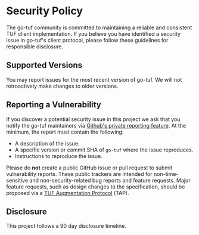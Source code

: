 # Security Policy

The go-tuf community is committed to maintaining a reliable and consistent TUF client implementation. If you believe you have identified a security issue in go-tuf's client protocol, please follow these guidelines for responsible disclosure.

## Supported Versions

You may report issues for the most recent version of go-tuf. We will not retroactively make changes to older versions.

## Reporting a Vulnerability

If you discover a potential security issue in this project we ask that you notify the go-tuf maintainers via [Github's private reporting feature](https://docs.github.com/en/code-security/security-advisories/guidance-on-reporting-and-writing/privately-reporting-a-security-vulnerability). At the minimum, the report must contain the following:

* A description of the issue.
* A specific version or commit SHA of `go-tuf` where the issue reproduces.
* Instructions to reproduce the issue.

Please do **not** create a public GitHub issue or pull request to submit vulnerability reports. These public trackers are intended for non-time-sensitive and non-security-related bug reports and feature requests. Major feature requests, such as design changes to the specification, should be proposed via a [TUF Augmentation Protocol](https://theupdateframework.github.io/specification/latest/#tuf-augmentation-proposal-tap-support) (TAP).

## Disclosure

This project follows a 90 day disclosure timeline.
